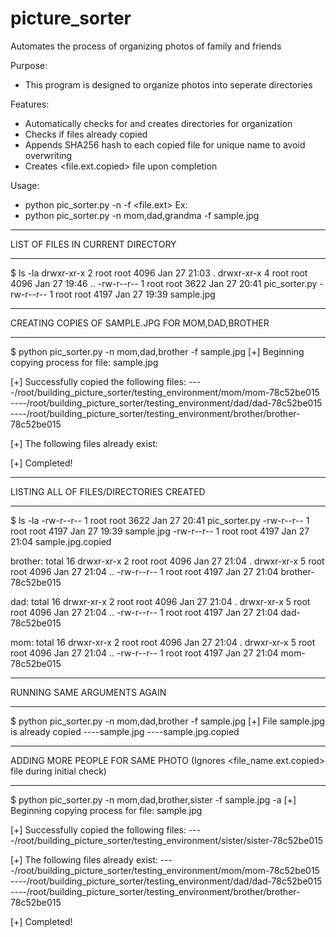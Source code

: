 # picture_sorter
Automates the process of organizing photos of family and friends


Purpose:
- This program is designed to organize photos into seperate directories

Features:
- Automatically checks for and creates directories for organization
- Checks if files already copied
- Appends SHA256 hash to each copied file for unique name to avoid overwriting
- Creates <file.ext.copied> file upon completion 

Usage:
- python pic_sorter.py -n <comma seperated family names> -f <file.ext>
Ex: 
- python pic_sorter.py -n mom,dad,grandma -f sample.jpg

********************************************************************************
LIST OF FILES IN CURRENT DIRECTORY 
********************************************************************************
$ ls -la 
drwxr-xr-x 2 root root 4096 Jan 27 21:03 .
drwxr-xr-x 4 root root 4096 Jan 27 19:46 ..
-rw-r--r-- 1 root root 3622 Jan 27 20:41 pic_sorter.py
-rw-r--r-- 1 root root 4197 Jan 27 19:39 sample.jpg

********************************************************************************
CREATING COPIES OF SAMPLE.JPG FOR MOM,DAD,BROTHER
********************************************************************************
$ python pic_sorter.py -n mom,dad,brother -f sample.jpg
[+] Beginning copying process for file: sample.jpg

[+] Successfully copied the following files:
----/root/building_picture_sorter/testing_environment/mom/mom-78c52be015
----/root/building_picture_sorter/testing_environment/dad/dad-78c52be015
----/root/building_picture_sorter/testing_environment/brother/brother-78c52be015

[+] The following files already exist:

[+] Completed!

********************************************************************************
LISTING ALL OF FILES/DIRECTORIES CREATED 
********************************************************************************
$ ls -la
-rw-r--r-- 1 root root 3622 Jan 27 20:41 pic_sorter.py
-rw-r--r-- 1 root root 4197 Jan 27 19:39 sample.jpg
-rw-r--r-- 1 root root 4197 Jan 27 21:04 sample.jpg.copied

brother:
total 16
drwxr-xr-x 2 root root 4096 Jan 27 21:04 .
drwxr-xr-x 5 root root 4096 Jan 27 21:04 ..
-rw-r--r-- 1 root root 4197 Jan 27 21:04 brother-78c52be015

dad:
total 16
drwxr-xr-x 2 root root 4096 Jan 27 21:04 .
drwxr-xr-x 5 root root 4096 Jan 27 21:04 ..
-rw-r--r-- 1 root root 4197 Jan 27 21:04 dad-78c52be015

mom:
total 16
drwxr-xr-x 2 root root 4096 Jan 27 21:04 .
drwxr-xr-x 5 root root 4096 Jan 27 21:04 ..
-rw-r--r-- 1 root root 4197 Jan 27 21:04 mom-78c52be015

********************************************************************************
RUNNING SAME ARGUMENTS AGAIN
********************************************************************************
$ python pic_sorter.py -n mom,dad,brother -f sample.jpg
[+] File sample.jpg is already copied
----sample.jpg
----sample.jpg.copied

********************************************************************************
ADDING MORE PEOPLE FOR SAME PHOTO (Ignores <file_name.ext.copied> file during initial check)
********************************************************************************
$ python pic_sorter.py -n mom,dad,brother,sister -f sample.jpg -a
[+] Beginning copying process for file: sample.jpg

[+] Successfully copied the following files:
----/root/building_picture_sorter/testing_environment/sister/sister-78c52be015

[+] The following files already exist:
----/root/building_picture_sorter/testing_environment/mom/mom-78c52be015
----/root/building_picture_sorter/testing_environment/dad/dad-78c52be015
----/root/building_picture_sorter/testing_environment/brother/brother-78c52be015

[+] Completed!
